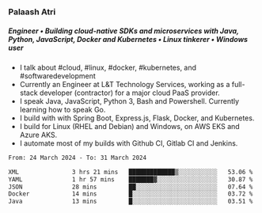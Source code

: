 ### Palaash Atri

##### Engineer • Building cloud-native SDKs and microservices with Java, Python, JavaScript, Docker and Kubernetes • Linux tinkerer • Windows user

- I talk about #cloud, #linux, #docker, #kubernetes, and #softwaredevelopment
- Currently an Engineer at L&T Technology Services, working as a full-stack developer (contractor) for a major cloud PaaS provider.
- I speak Java, JavaScript, Python 3, Bash and Powershell. Currently learning how to speak Go.
- I build with with Spring Boot, Express.js, Flask, Docker, and Kubernetes.
- I build for Linux (RHEL and Debian) and Windows, on AWS EKS and Azure AKS.
- I automate most of my builds with Github CI, Gitlab CI and Jenkins.

<!--
**palaashatri/palaashatri** is a ✨ _special_ ✨ repository because its `README.md` (this file) appears on your GitHub profile.

Here are some ideas to get you started:

- 🔭 I’m currently working on ...
- 🌱 I’m currently learning ...
- 👯 I’m looking to collaborate on ...
- 🤔 I’m looking for help with ...
- 💬 Ask me about ...
- 📫 How to reach me: ...
- 😄 Pronouns: ...
- ⚡ Fun fact: ...
-->

<!--START_SECTION:waka-->

```txt
From: 24 March 2024 - To: 31 March 2024

XML               3 hrs 21 mins   █████████████▒░░░░░░░░░░░   53.06 %
YAML              1 hr 57 mins    ███████▓░░░░░░░░░░░░░░░░░   30.87 %
JSON              28 mins         ██░░░░░░░░░░░░░░░░░░░░░░░   07.64 %
Docker            14 mins         █░░░░░░░░░░░░░░░░░░░░░░░░   03.72 %
Java              13 mins         █░░░░░░░░░░░░░░░░░░░░░░░░   03.51 %
```

<!--END_SECTION:waka-->
